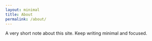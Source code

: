 ```yaml
---
layout: minimal
title: About
permalink: /about/
---
```

A very short note about this site. Keep writing minimal and focused.
